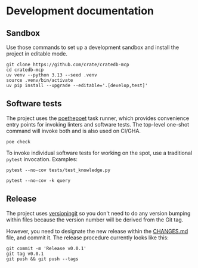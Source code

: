 # Development documentation

## Sandbox

Use those commands to set up a development sandbox and install the
project in editable mode.
```shell
git clone https://github.com/crate/cratedb-mcp
cd cratedb-mcp
uv venv --python 3.13 --seed .venv
source .venv/bin/activate
uv pip install --upgrade --editable='.[develop,test]'
```

## Software tests

The project uses the [poethepoet] task runner, which provides convenience entry
points for invoking linters and software tests. The top-level one-shot command
will invoke both and is also used on CI/GHA.
```shell
poe check
```

To invoke individual software tests for working on the spot, use a
traditional `pytest` invocation. Examples:
```shell
pytest --no-cov tests/test_knowledge.py
```
```shell
pytest --no-cov -k query
```

## Release

The project uses [versioningit] so you don't need to do any version bumping
within files because the version number will be derived from the Git tag.

However, you need to designate the new release within the [CHANGES.md](./CHANGES.md)
file, and commit it. The release procedure currently looks like this:
```shell
git commit -m 'Release v0.0.1'
git tag v0.0.1
git push && git push --tags
```


[poethepoet]: https://pypi.org/project/poethepoet/
[versioningit]: https://pypi.org/project/versioningit/
